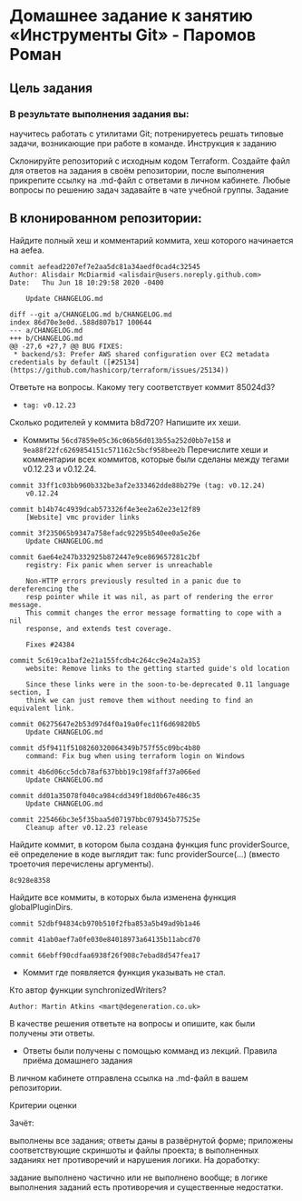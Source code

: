 # Домашнее задание к занятию «Инструменты Git» - Паромов Роман
## Цель задания

### В результате выполнения задания вы:

научитесь работать с утилитами Git;
потренируетесь решать типовые задачи, возникающие при работе в команде.
Инструкция к заданию

Склонируйте репозиторий с исходным кодом Terraform.
Создайте файл для ответов на задания в своём репозитории, после выполнения прикрепите ссылку на .md-файл с ответами в личном кабинете.
Любые вопросы по решению задач задавайте в чате учебной группы.
Задание

## В клонированном репозитории:

Найдите полный хеш и комментарий коммита, хеш которого начинается на aefea.
```
commit aefead2207ef7e2aa5dc81a34aedf0cad4c32545
Author: Alisdair McDiarmid <alisdair@users.noreply.github.com>
Date:   Thu Jun 18 10:29:58 2020 -0400

    Update CHANGELOG.md

diff --git a/CHANGELOG.md b/CHANGELOG.md
index 86d70e3e0d..588d807b17 100644
--- a/CHANGELOG.md
+++ b/CHANGELOG.md
@@ -27,6 +27,7 @@ BUG FIXES:
 * backend/s3: Prefer AWS shared configuration over EC2 metadata credentials by default ([#25134](https://github.com/hashicorp/terraform/issues/25134))
```

Ответьте на вопросы.
Какому тегу соответствует коммит 85024d3?
* ``` tag: v0.12.23 ```

Сколько родителей у коммита b8d720? Напишите их хеши.
* Коммиты ```56cd7859e05c36c06b56d013b55a252d0bb7e158``` и ```9ea88f22fc6269854151c571162c5bcf958bee2b```
Перечислите хеши и комментарии всех коммитов, которые были сделаны между тегами v0.12.23 и v0.12.24.
```
commit 33ff1c03bb960b332be3af2e333462dde88b279e (tag: v0.12.24)
    v0.12.24
```
```
commit b14b74c4939dcab573326f4e3ee2a62e23e12f89
    [Website] vmc provider links
```
```
commit 3f235065b9347a758efadc92295b540ee0a5e26e
    Update CHANGELOG.md
```
```
commit 6ae64e247b332925b872447e9ce869657281c2bf
    registry: Fix panic when server is unreachable
    
    Non-HTTP errors previously resulted in a panic due to dereferencing the
    resp pointer while it was nil, as part of rendering the error message.
    This commit changes the error message formatting to cope with a nil
    response, and extends test coverage.
    
    Fixes #24384
```
```
commit 5c619ca1baf2e21a155fcdb4c264cc9e24a2a353
    website: Remove links to the getting started guide's old location
    
    Since these links were in the soon-to-be-deprecated 0.11 language section, I
    think we can just remove them without needing to find an equivalent link.
```
```
commit 06275647e2b53d97d4f0a19a0fec11f6d69820b5
    Update CHANGELOG.md
```
```
commit d5f9411f5108260320064349b757f55c09bc4b80
    command: Fix bug when using terraform login on Windows
```
```
commit 4b6d06cc5dcb78af637bbb19c198faff37a066ed
    Update CHANGELOG.md
```
```
commit dd01a35078f040ca984cdd349f18d0b67e486c35
    Update CHANGELOG.md
```
```
commit 225466bc3e5f35baa5d07197bbc079345b77525e
    Cleanup after v0.12.23 release
```
Найдите коммит, в котором была создана функция func providerSource, её определение в коде выглядит так: func providerSource(...) (вместо троеточия перечислены аргументы).
```
8c928e8358
```
Найдите все коммиты, в которых была изменена функция globalPluginDirs.
```
commit 52dbf94834cb970b510f2fba853a5b49ad9b1a46
```
```
commit 41ab0aef7a0fe030e84018973a64135b11abcd70
```
```
commit 66ebff90cdfaa6938f26f908c7ebad8d547fea17
```
* Коммит где появляется функция указывать не стал.

Кто автор функции synchronizedWriters?
```
Author: Martin Atkins <mart@degeneration.co.uk>
```
В качестве решения ответьте на вопросы и опишите, как были получены эти ответы.
* Ответы были получены с помощью комманд из лекций.
Правила приёма домашнего задания

В личном кабинете отправлена ссылка на .md-файл в вашем репозитории.

Критерии оценки

Зачёт:

выполнены все задания;
ответы даны в развёрнутой форме;
приложены соответствующие скриншоты и файлы проекта;
в выполненных заданиях нет противоречий и нарушения логики.
На доработку:

задание выполнено частично или не выполнено вообще;
в логике выполнения заданий есть противоречия и существенные недостатки.
